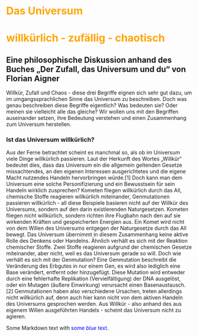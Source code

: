 # <span style="color:orange">Das Universum</span>
# <span style="color:orange">willkürlich - zufällig - chaotisch</span>

## Eine philosophische Diskussion anhand des Buches „Der Zufall, das Universum und du“ von Florian Aigner


Willkür, Zufall und Chaos - diese drei Begriffe eignen sich sehr gut dazu, um im umgangssprachlichen Sinne das Universum zu beschreiben. Doch was genau beschreiben diese Begriffe eigentlich? Was bedeuten sie? Oder meinen sie vielleicht alle das gleiche? Wir wollen uns mit den Begriffen auseinander setzen, ihre Bedeutung verstehen und einen Zusammenhang zum Universum herstellen. 


### Ist das Universum willkürlich?
Aus der Ferne betrachtet scheint es manchmal so, als ob im Universum viele Dinge willkürlich passieren. Laut der Herkunft des Wortes „Willkür“ bedeutet dies, dass das Universum ein die allgemein geltenden Gesetze missachtendes, an den eigenen Interessen ausgerichtetes und die eigene Macht nutzendes Handeln hervorbringen würde.[1] Doch kann man dem Universum eine solche Personifizierung und ein Bewusstsein für sein Handeln wirklich zusprechen? Kometen fliegen willkürlich durch das All, chemische Stoffe reagieren willkürlich miteinander, Genmutationen passieren willkürlich - all diese Beispiele basieren nicht auf der Willkür des Universums, sondern auf den darin existierenden Naturgesetzen. Kometen fliegen nicht willkürlich, sondern richten ihre Flugbahn nach den auf sie wirkenden Kräften und gespeicherten Energien aus. Ein Komet wird nicht von dem Willen des Universums entgegen der Naturgesetze durch das All bewegt. Das Universum übernimmt in diesem Zusammenhang keine aktive Rolle des Denkens oder Handelns. Ähnlich verhält es sich mit der Reaktion chemischer Stoffe. Zwei Stoffe reagieren aufgrund der chemischen Gesetze miteinander, aber nicht, weil es das Universum gerade so will. Doch wie verhält es sich mit der Genmutation? Eine Genmutation beschreibt die Veränderung des Erbgutes in nur einem Gen, es wird also lediglich eine Base verändert, entfernt oder hinzugefügt. Diese Mutation wird entweder durch eine fehlerhafte Replikation (Vervielfältigung) der DNA ausgelöst, oder ein Mutagen (äußere Einwirkung) verursacht einen Basenaustausch.[2] Genmutationen haben also verschiedene Ursachen, treten allerdings nicht willkürlich auf, denn auch hier kann nicht von dem aktiven Handeln des Universums gesprochen werden. Aus Willkür - also anhand des aus eigenem Willen ausgeführten Handels - scheint das Universum nicht zu agieren.


Some Markdown text with <span style="color:blue">some *blue* text</span>.

